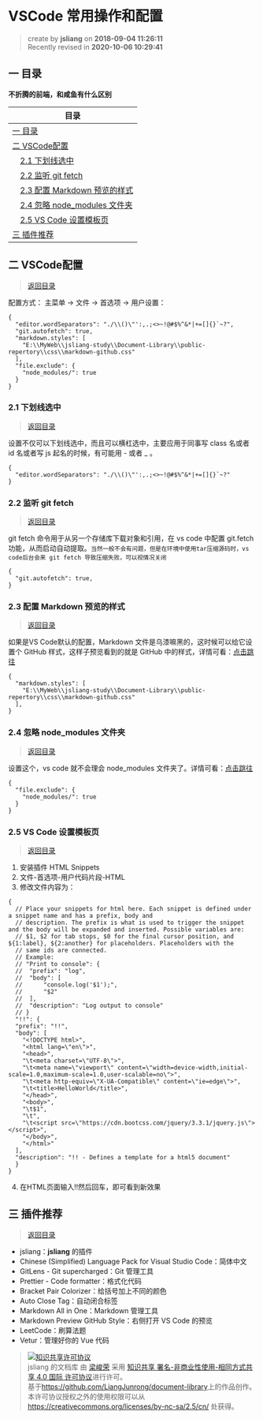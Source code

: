 VSCode 常用操作和配置
===

> create by **jsliang** on **2018-09-04 11:26:11**  
> Recently revised in **2020-10-06 10:29:41**

<!-- 目录开始 -->
## <a name="chapter-one" id="chapter-one"></a>一 目录

**不折腾的前端，和咸鱼有什么区别**

| 目录 |
| --- |
| [一 目录](#chapter-one) |
| <a name="catalog-chapter-two" id="catalog-chapter-two"></a>[二 VSCode配置](#chapter-two) |
| &emsp;[2.1 下划线选中](#chapter-two-one) |
| &emsp;[2.2 监听 git fetch](#chapter-two-two) |
| &emsp;[2.3 配置 Markdown 预览的样式](#chapter-two-three) |
| &emsp;[2.4 忽略 node_modules 文件夹](#chapter-two-four) |
| &emsp;[2.5 VS Code 设置模板页](#chapter-two-five) |
| <a name="catalog-chapter-three" id="catalog-chapter-three"></a>[三 插件推荐](#chapter-three) |
<!-- 目录结束 -->

## <a name="chapter-two" id="chapter-two"></a>二 VSCode配置

> [返回目录](#chapter-one)

配置方式： 主菜单 -> 文件 -> 首选项 -> 用户设置：

```
{
  "editor.wordSeparators": "./\\()\"':,.;<>~!@#$%^&*|+=[]{}`~?",
  "git.autofetch": true,
  "markdown.styles": [
    "E:\\MyWeb\\jsliang-study\\Document-Library\\public-repertory\\css\\markdown-github.css"
  ],
  "file.exclude": {
    "node_modules/": true
  }
}
```

### <a name="chapter-two-one" id="chapter-two-one"></a>2.1 下划线选中

> [返回目录](#chapter-one)

设置不仅可以下划线选中，而且可以横杠选中，主要应用于同事写 class 名或者 id 名或者写 js 起名的时候，有可能用 - 或者 _ 。

```
{
  "editor.wordSeparators": "./\\()\"':,.;<>~!@#$%^&*|+=[]{}`~?"
}
```

### <a name="chapter-two-two" id="chapter-two-two"></a>2.2 监听 git fetch

> [返回目录](#chapter-one)

git fetch 命令用于从另一个存储库下载对象和引用，在 vs code 中配置 git.fetch 功能，从而启动自动提取。`当然一般不会有问题，但是在环境中使用tar压缩源码时，vs code后台会来 git fetch 导致压缩失败，可以视情况关闭`

```
{
  "git.autofetch": true,
}
```

### <a name="chapter-two-three" id="chapter-two-three"></a>2.3 配置 Markdown 预览的样式

> [返回目录](#chapter-one)

如果是VS Code默认的配置，Markdown 文件是乌漆嘛黑的，这时候可以给它设置个 GitHub 样式，这样子预览看到的就是 GitHub 中的样式，详情可看：[点击跳往](../markdown/markdown.md)

```
{
  "markdown.styles": [
    "E:\\MyWeb\\jsliang-study\\Document-Library\\public-repertory\\css\\markdown-github.css"
  ],
}
```

### <a name="chapter-two-four" id="chapter-two-four"></a>2.4 忽略 node_modules 文件夹

> [返回目录](#chapter-one)

设置这个，vs code 就不会理会 node_modules 文件夹了。详情可看：[点击跳往](../git/git.md)

```
{
  "file.exclude": {
    "node_modules/": true
  }
}
```

### <a name="chapter-two-five" id="chapter-two-five"></a>2.5 VS Code 设置模板页

> [返回目录](#chapter-one)

1. 安装插件 HTML Snippets
2. 文件-首选项-用户代码片段-HTML
3. 修改文件内容为：
```
{
  // Place your snippets for html here. Each snippet is defined under a snippet name and has a prefix, body and 
  // description. The prefix is what is used to trigger the snippet and the body will be expanded and inserted. Possible variables are:
  // $1, $2 for tab stops, $0 for the final cursor position, and ${1:label}, ${2:another} for placeholders. Placeholders with the 
  // same ids are connected.
  // Example:
  // "Print to console": {
  //  "prefix": "log",
  //  "body": [
  //      "console.log('$1');",
  //      "$2"
  //  ],
  //  "description": "Log output to console"
  // }
  "!!": {
  "prefix": "!!",
  "body": [
    "<!DOCTYPE html>",
    "<html lang=\"en\">",
    "<head>",
    "\t<meta charset=\"UTF-8\">",
    "\t<meta name=\"viewport\" content=\"width=device-width,initial-scale=1.0,maximum-scale=1.0,user-scalable=no\">",
    "\t<meta http-equiv=\"X-UA-Compatible\" content=\"ie=edge\">",
    "\t<title>HelloWorld</title>",
    "</head>",
    "<body>",
    "\t$1",
    "\t",
    "\t<script src=\"https://cdn.bootcss.com/jquery/3.3.1/jquery.js\"></script>",
    "</body>",
    "</html>"
  ],
  "description": "!! - Defines a template for a html5 document"
  }
}
```
4. 在HTML页面输入!!然后回车，即可看到新效果

## <a name="chapter-three" id="chapter-three"></a>三 插件推荐

> [返回目录](#chapter-one)

* jsliang：**jsliang** 的插件
* Chinese (Simplified) Language Pack for Visual Studio Code：简体中文
* GitLens - Git supercharged：Git 管理工具
* Prettier - Code formatter：格式化代码
* Bracket Pair Colorizer：给括号加上不同的颜色
* Auto Close Tag：自动闭合标签
* Markdown All in One：Markdown 管理工具
* Markdown Preview GitHub Style：右侧打开 VS Code 的预览
* LeetCode：刷算法题
* Vetur：管理好你的 Vue 代码

> <a rel="license" href="http://creativecommons.org/licenses/by-nc-sa/4.0/"><img alt="知识共享许可协议" style="border-width:0" src="https://i.creativecommons.org/l/by-nc-sa/4.0/88x31.png" /></a><br /><span xmlns:dct="http://purl.org/dc/terms/" property="dct:title">jsliang 的文档库</span> 由 <a xmlns:cc="http://creativecommons.org/ns#" href="https://github.com/LiangJunrong/document-library" property="cc:attributionName" rel="cc:attributionURL">梁峻荣</a> 采用 <a rel="license" href="http://creativecommons.org/licenses/by-nc-sa/4.0/">知识共享 署名-非商业性使用-相同方式共享 4.0 国际 许可协议</a>进行许可。<br />基于<a xmlns:dct="http://purl.org/dc/terms/" href="https://github.com/LiangJunrong/document-library" rel="dct:source">https://github.com/LiangJunrong/document-library</a>上的作品创作。<br />本许可协议授权之外的使用权限可以从 <a xmlns:cc="http://creativecommons.org/ns#" href="https://creativecommons.org/licenses/by-nc-sa/2.5/cn/" rel="cc:morePermissions">https://creativecommons.org/licenses/by-nc-sa/2.5/cn/</a> 处获得。